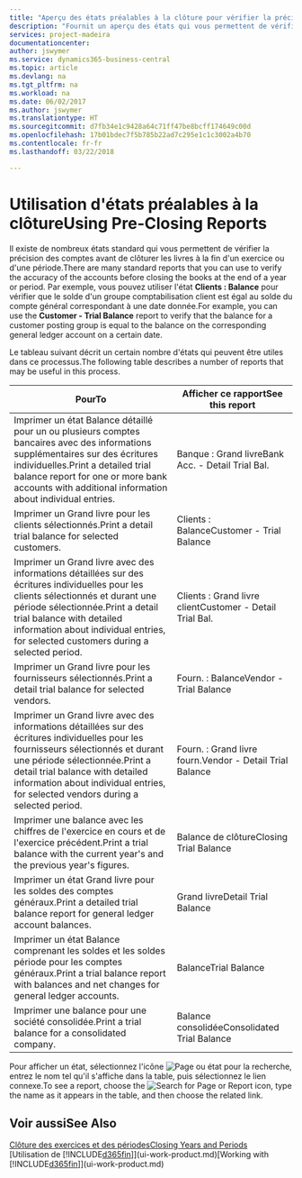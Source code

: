 ```yaml
---
title: "Aperçu des états préalables à la clôture pour vérifier la précision de compte | Microsoft Docs"
description: "Fournit un aperçu des états qui vous permettent de vérifier la précision des comptes avant de clôturer les livres à la fin d'un exercice ou d'une période."
services: project-madeira
documentationcenter: 
author: jswymer
ms.service: dynamics365-business-central
ms.topic: article
ms.devlang: na
ms.tgt_pltfrm: na
ms.workload: na
ms.date: 06/02/2017
ms.author: jswymer
ms.translationtype: HT
ms.sourcegitcommit: d7fb34e1c9428a64c71ff47be8bcff174649c00d
ms.openlocfilehash: 17b01bdec7f5b785b22ad7c295e1c1c3002a4b70
ms.contentlocale: fr-fr
ms.lasthandoff: 03/22/2018

---
```

# <a name="using-pre-closing-reports"></a><span data-ttu-id="d940a-103">Utilisation d'états préalables à la clôture</span><span class="sxs-lookup"><span data-stu-id="d940a-103">Using Pre-Closing Reports</span></span>
<span data-ttu-id="d940a-104">Il existe de nombreux états standard qui vous permettent de vérifier la précision des comptes avant de clôturer les livres à la fin d'un exercice ou d'une période.</span><span class="sxs-lookup"><span data-stu-id="d940a-104">There are many standard reports that you can use to verify the accuracy of the accounts before closing the books at the end of a year or period.</span></span> <span data-ttu-id="d940a-105">Par exemple, vous pouvez utiliser l'état **Clients : Balance** pour vérifier que le solde d'un groupe comptabilisation client est égal au solde du compte général correspondant à une date donnée.</span><span class="sxs-lookup"><span data-stu-id="d940a-105">For example, you can use the **Customer - Trial Balance** report to verify that the balance for a customer posting group is equal to the balance on the corresponding general ledger account on a certain date.</span></span>

<span data-ttu-id="d940a-106">Le tableau suivant décrit un certain nombre d'états qui peuvent être utiles dans ce processus.</span><span class="sxs-lookup"><span data-stu-id="d940a-106">The following table describes a number of reports that may be useful in this process.</span></span>

| <span data-ttu-id="d940a-107">Pour</span><span class="sxs-lookup"><span data-stu-id="d940a-107">To</span></span> | <span data-ttu-id="d940a-108">Afficher ce rapport</span><span class="sxs-lookup"><span data-stu-id="d940a-108">See this report</span></span> |
| --- | --- |
| <span data-ttu-id="d940a-109">Imprimer un état Balance détaillé pour un ou plusieurs comptes bancaires avec des informations supplémentaires sur des écritures individuelles.</span><span class="sxs-lookup"><span data-stu-id="d940a-109">Print a detailed trial balance report for one or more bank accounts with additional information about individual entries.</span></span> |<span data-ttu-id="d940a-110">Banque : Grand livre</span><span class="sxs-lookup"><span data-stu-id="d940a-110">Bank Acc. - Detail Trial Bal.</span></span> |
| <span data-ttu-id="d940a-111">Imprimer un Grand livre pour les clients sélectionnés.</span><span class="sxs-lookup"><span data-stu-id="d940a-111">Print a detail trial balance for selected customers.</span></span> |<span data-ttu-id="d940a-112">Clients : Balance</span><span class="sxs-lookup"><span data-stu-id="d940a-112">Customer - Trial Balance</span></span> |
| <span data-ttu-id="d940a-113">Imprimer un Grand livre avec des informations détaillées sur des écritures individuelles pour les clients sélectionnés et durant une période sélectionnée.</span><span class="sxs-lookup"><span data-stu-id="d940a-113">Print a detail trial balance with detailed information about individual entries, for selected customers during a selected period.</span></span> |<span data-ttu-id="d940a-114">Clients : Grand livre client</span><span class="sxs-lookup"><span data-stu-id="d940a-114">Customer - Detail Trial Bal.</span></span> |
| <span data-ttu-id="d940a-115">Imprimer un Grand livre pour les fournisseurs sélectionnés.</span><span class="sxs-lookup"><span data-stu-id="d940a-115">Print a detail trial balance for selected vendors.</span></span> |<span data-ttu-id="d940a-116">Fourn. : Balance</span><span class="sxs-lookup"><span data-stu-id="d940a-116">Vendor - Trial Balance</span></span> |
| <span data-ttu-id="d940a-117">Imprimer un Grand livre avec des informations détaillées sur des écritures individuelles pour les fournisseurs sélectionnés et durant une période sélectionnée.</span><span class="sxs-lookup"><span data-stu-id="d940a-117">Print a detail trial balance with detailed information about individual entries, for selected vendors during a selected period.</span></span> |<span data-ttu-id="d940a-118">Fourn. : Grand livre fourn.</span><span class="sxs-lookup"><span data-stu-id="d940a-118">Vendor - Detail Trial Balance</span></span> |
| <span data-ttu-id="d940a-119">Imprimer une balance avec les chiffres de l'exercice en cours et de l'exercice précédent.</span><span class="sxs-lookup"><span data-stu-id="d940a-119">Print a trial balance with the current year's and the previous year's figures.</span></span> |<span data-ttu-id="d940a-120">Balance de clôture</span><span class="sxs-lookup"><span data-stu-id="d940a-120">Closing Trial Balance</span></span> |
| <span data-ttu-id="d940a-121">Imprimer un état Grand livre pour les soldes des comptes généraux.</span><span class="sxs-lookup"><span data-stu-id="d940a-121">Print a detailed trial balance report for general ledger account balances.</span></span> |<span data-ttu-id="d940a-122">Grand livre</span><span class="sxs-lookup"><span data-stu-id="d940a-122">Detail Trial Balance</span></span> |
| <span data-ttu-id="d940a-123">Imprimer un état Balance comprenant les soldes et les soldes période pour les comptes généraux.</span><span class="sxs-lookup"><span data-stu-id="d940a-123">Print a trial balance report with balances and net changes for general ledger accounts.</span></span> |<span data-ttu-id="d940a-124">Balance</span><span class="sxs-lookup"><span data-stu-id="d940a-124">Trial Balance</span></span> |
| <span data-ttu-id="d940a-125">Imprimer une balance pour une société consolidée.</span><span class="sxs-lookup"><span data-stu-id="d940a-125">Print a trial balance for a consolidated company.</span></span> |<span data-ttu-id="d940a-126">Balance consolidée</span><span class="sxs-lookup"><span data-stu-id="d940a-126">Consolidated Trial Balance</span></span> |

<span data-ttu-id="d940a-127">Pour afficher un état, sélectionnez l'icône ![Page ou état pour la recherche](media/ui-search/search_small.png "icône Page ou état pour la recherche"), entrez le nom tel qu'il s'affiche dans la table, puis sélectionnez le lien connexe.</span><span class="sxs-lookup"><span data-stu-id="d940a-127">To see a report, choose the ![Search for Page or Report](media/ui-search/search_small.png "Search for Page or Report icon") icon, type the name as it appears in the table, and then choose the related link.</span></span>

## <a name="see-also"></a><span data-ttu-id="d940a-128">Voir aussi</span><span class="sxs-lookup"><span data-stu-id="d940a-128">See Also</span></span>
[<span data-ttu-id="d940a-129">Clôture des exercices et des périodes</span><span class="sxs-lookup"><span data-stu-id="d940a-129">Closing Years and Periods</span></span>](year-close-years-periods.md)  
<span data-ttu-id="d940a-130">[Utilisation de [!INCLUDE[d365fin](includes/d365fin_md.md)]](ui-work-product.md)</span><span class="sxs-lookup"><span data-stu-id="d940a-130">[Working with [!INCLUDE[d365fin](includes/d365fin_md.md)]](ui-work-product.md)</span></span>


